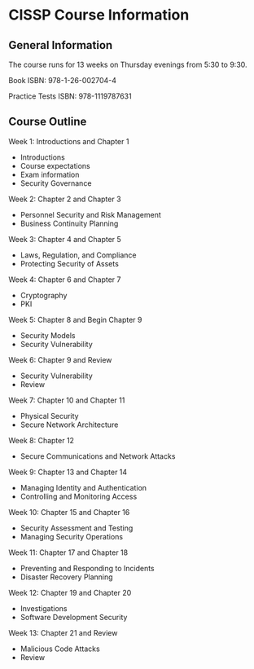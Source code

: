 # CISSP Course Information

## General Information

The course runs for 13 weeks on Thursday evenings from 5:30 to 9:30.

Book ISBN: 978-1-26-002704-4

Practice Tests ISBN: 978-1119787631

## Course Outline

Week 1: Introductions and Chapter 1
* Introductions
* Course expectations
* Exam information
* Security Governance

Week 2: Chapter 2 and Chapter 3
* Personnel Security and Risk Management
* Business Continuity Planning

Week 3: Chapter 4 and Chapter 5
* Laws, Regulation, and Compliance
* Protecting Security of Assets

Week 4: Chapter 6 and Chapter 7
* Cryptography
* PKI

Week 5: Chapter 8 and Begin Chapter 9
* Security Models
* Security Vulnerability

Week 6: Chapter 9 and Review
* Security Vulnerability
* Review

Week 7: Chapter 10 and Chapter 11
* Physical Security
* Secure Network Architecture

Week 8: Chapter 12 
* Secure Communications and Network Attacks

Week 9: Chapter 13 and Chapter 14
* Managing Identity and Authentication
* Controlling and Monitoring Access

Week 10: Chapter 15 and Chapter 16
* Security Assessment and Testing
* Managing Security Operations

Week 11: Chapter 17 and Chapter 18
* Preventing and Responding to Incidents
* Disaster Recovery Planning

Week 12: Chapter 19 and Chapter 20
* Investigations
* Software Development Security

Week 13: Chapter 21 and Review
* Malicious Code Attacks
* Review



